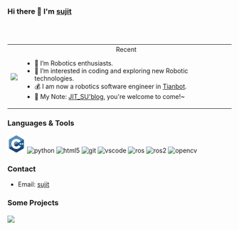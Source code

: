 ### Hi there 👋  I'm <a href="https://bento.me/jitsu">sujit</a>

<br/>
<br/>

<table>
  <tr align="center">
    <td>
      <a href="https://github.com/anuraghazra/github-readme-stats" target="_blank">
        <img align="center" name="sujit-168's github stats" src="https://github-readme-stats.vercel.app/api?username=sujit-168&show_icons=true" />
      </a>
    </td>
<td align="left">
            <div align="center">Recent</div>
            <ul>
                <li>🤭 I’m Robotics enthusiasts.</li>
                <li>🔭 I’m interested in coding and exploring new Robotic technologies.</li>
                <li>💰 I am now a robotics software engineer in <a href="https://github.com/tianbot">Tianbot</a>.</li>
                <li>🏡 My Note: <a href="https://sujie-168.top" rel="nofollow">JIT_SU'blog</a>, you're welcome to come!~ </li>
            </ul>
        </td>
  </tr>
</table>

### Languages & Tools

<div style="flex">

<img src="https://raw.githubusercontent.com/github/explore/180320cffc25f4ed1bbdfd33d4db3a66eeeeb358/topics/cpp/cpp.png" width="40" height="40" alt="cpp"/>
<img src="https://cdn.jsdelivr.net/gh/devicons/devicon/icons/python/python-original.svg" width="40" height="40" alt="python"/>
<img src="https://cdn.jsdelivr.net/gh/devicons/devicon/icons/html5/html5-original.svg" width="40" height="40" alt="html5"/>
<img src="https://cdn.jsdelivr.net/gh/devicons/devicon/icons/git/git-original.svg" width="40" height="40" alt="git"/>
<img src="https://cdn.jsdelivr.net/gh/devicons/devicon/icons/vscode/vscode-original.svg" width="40" height="40" alt="vscode"/>
<img src="https://raw.githubusercontent.com/ros-infrastructure/www.ros.org/main/content/favicon.ico" width="40" height="40" alt="ros"/> 
<img src="https://raw.githubusercontent.com/ros2/ros2_documentation/humble/favicon.ico" width="40" height="40" alt="ros2"/> 
<img src="https://opencv.b-cdn.net/wp-content/uploads/2022/05/logo.png" width="40" height="40" alt="opencv"/> 

</div>


### Contact
- Email: [sujit](mailto:su2054552689@gmail.com)


### Some Projects

<a href="https://github.com/sujit-168/Stereo_camera">
  <img align="center" src="https://github-readme-stats.anuraghazra1.vercel.app/api/pin/?username=sujit-168&repo=Stereo_camera" />
</a>
